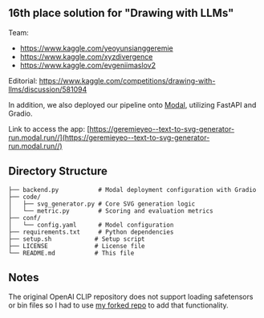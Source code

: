 ## 16th place solution for "Drawing with LLMs"

Team:
- https://www.kaggle.com/yeoyunsianggeremie
- https://www.kaggle.com/xyzdivergence
- https://www.kaggle.com/evgeniimaslov2

Editorial: https://www.kaggle.com/competitions/drawing-with-llms/discussion/581094

In addition, we also deployed our pipeline onto [Modal](https://modal.com/), utilizing FastAPI and Gradio.

Link to access the app: [https://geremieyeo--text-to-svg-generator-run.modal.run//](https://geremieyeo--text-to-svg-generator-run.modal.run//)

## Directory Structure

```
├── backend.py           # Modal deployment configuration with Gradio
├── code/
│   ├── svg_generator.py # Core SVG generation logic
│   └── metric.py        # Scoring and evaluation metrics
├── conf/
│   └── config.yaml      # Model configuration
├── requirements.txt     # Python dependencies
├── setup.sh            # Setup script
├── LICENSE             # License file
└── README.md           # This file
```

## Notes
The original OpenAI CLIP repository does not support loading safetensors or bin files so I had to use [my forked repo](https://github.com/bogoconic1/CLIP) to add that functionality. 
